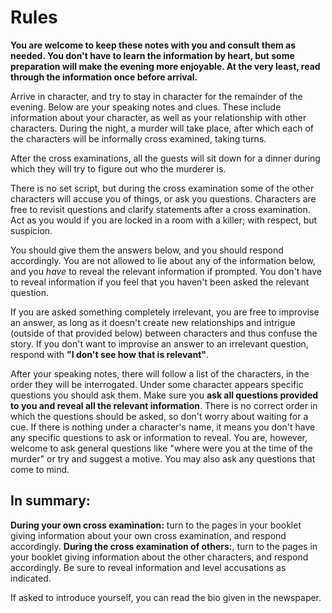 

# Rules

**You are welcome to keep these notes with you and consult them as needed. You don't have to learn the information by heart, but some preparation will make the evening more enjoyable. At the very least, read through the information once before arrival.**

Arrive in character, and try to stay in character for the remainder of the evening.
Below are your speaking notes and clues.
These include information about your character, as well as your relationship with other characters.
During the night, a murder will take place, after which each of the characters will be informally cross examined, taking turns.

After the cross examinations, all the guests will sit down for a dinner during which they will try to figure out who the murderer is.

There is no set script, but during the cross examination some of the other characters will accuse you of things, or ask you questions. Characters are free to revisit questions and clarify statements after a cross examination.
Act as you would if you are locked in a room with a killer; with respect, but suspicion.

You should give them the answers below, and you should respond accordingly.
You are not allowed to lie about any of the information below, and you _have_ to reveal the relevant information if prompted. You don't have to reveal information if you feel that you haven't been asked the relevant question.

If you are asked something completely irrelevant, you are free to improvise an answer, as long as it doesn't create new relationships and intrigue (outside of that provided below) between characters and thus confuse the story. If you don't want to improvise an answer to an irrelevant question, respond with **"I don't see how that is relevant"**.

After your speaking notes, there will follow a list of the characters, in the order they will be interrogated.
Under some character appears specific questions you should ask them.
Make sure you **ask all questions provided to you and reveal all the relevant information**.
There is no correct order in which the questions should be asked, so don't worry about waiting for a cue.
If there is nothing under a character's name, it means you don't have any specific questions to ask or information to reveal.
You are, however, welcome to ask general questions like "where were you at the time of the murder" or try and suggest a motive.
You may also ask any questions that come to mind.

## In summary:
**During your own cross examination:** turn to the pages in your booklet giving information about your own cross examination, and respond accordingly.
**During the cross examination of others:**, turn to the pages in your booklet giving information about the other characters, and respond accordingly. Be sure to reveal information and level accusations as indicated.

If asked to introduce yourself, you can read the bio given in the newspaper.

